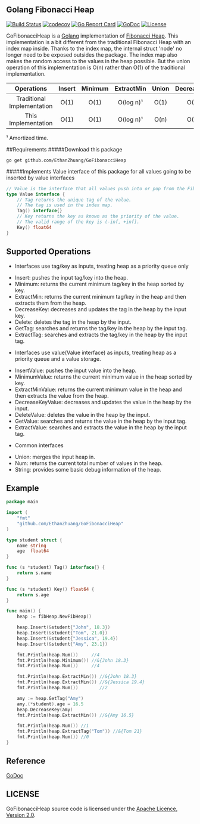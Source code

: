 ## Golang Fibonacci Heap
[![Build Status](https://travis-ci.org/EthanZhuang/GoFibonacciHeap.svg?branch=master)](https://travis-ci.org/EthanZhuang/GoFibonacciHeap)
[![codecov](https://codecov.io/gh/EthanZhuang/GoFibonacciHeap/branch/master/graph/badge.svg)](https://codecov.io/gh/EthanZhuang/GoFibonacciHeap)
[![Go Report Card](https://goreportcard.com/badge/github.com/EthanZhuang/GoFibonacciHeap)](https://goreportcard.com/report/github.com/EthanZhuang/GoFibonacciHeap)
[![GoDoc](https://godoc.org/github.com/EthanZhuang/GoFibonacciHeap?status.svg)](https://godoc.org/github.com/EthanZhuang/GoFibonacciHeap)
[![License](https://img.shields.io/badge/license-Apache%202.0-blue.svg)](https://www.apache.org/licenses/LICENSE-2.0)

GoFibonacciHeap is a [Golang](https://golang.org/) implementation of [Fibonacci Heap](https://en.wikipedia.org/wiki/Fibonacci_heap).
This implementation is a bit different from the traditional Fibonacci Heap with an index map inside.
Thanks to the index map, the internal struct 'node' no longer need to be exposed outsides the package.
The index map also makes the random access to the values in the heap possible.
But the union operation of this implementation is O(n) rather than O(1) of the traditional implementation.

| Operations                 | Insert | Minimum | ExtractMin | Union | DecreaseKey | Delete    | Get  |
| :------------------------: | :----: | :-----: | :--------: | :---: | :---------: | :-------: | :--: |
| Traditional Implementation | O(1)   | O(1)    | O(log n)¹  | O(1)  | O(1)¹       | O(log n)¹ | N/A  |
| This Implementation        | O(1)   | O(1)    | O(log n)¹  | O(n)  | O(1)¹       | O(log n)¹ | O(1) |
¹ Amortized time.

##Requirements
#####Download this package

    go get github.com/EthanZhuang/GoFibonacciHeap

#####Implements Value interface of this package for all values going to be inserted by value interfaces
```go
// Value is the interface that all values push into or pop from the FibHeap by value interfaces must implement.
type Value interface {
	// Tag returns the unique tag of the value.
	// The tag is used in the index map.
	Tag() interface{}
	// Key returns the key as known as the priority of the value.
	// The valid range of the key is (-inf, +inf].
	Key() float64
}
```
## Supported Operations

* Interfaces use tag/key as inputs, treating heap as a priority queue only
 - Insert: pushes the input tag/key into the heap.
 - Minimum: returns the current minimum tag/key in the heap sorted by key.
 - ExtractMin: returns the current minimum tag/key in the heap and then extracts them from the heap.
 - DecreaseKey: decreases and updates the tag in the heap by the input key.
 - Delete: deletes the tag in the heap by the input.
 - GetTag: searches and returns the tag/key in the heap by the input tag.
 - ExtractTag: searches and extracts the tag/key in the heap by the input tag.

* Interfaces use value(Value interface) as inputs, treating heap as a priority queue and a value storage.
 - InsertValue: pushes the input value into the heap.
 - MinimumValue: returns the current minimum value in the heap sorted by key.
 - ExtractMinValue: returns the current minimum value in the heap and then extracts the value from the heap.
 - DecreaseKeyValue: decreases and updates the value in the heap by the input.
 - DeleteValue: deletes the value in the heap by the input.
 - GetValue: searches and returns the value in the heap by the input tag.
 - ExtractValue: searches and extracts the value in the heap by the input tag.

* Common interfaces
 - Union: merges the input heap in.
 - Num: returns the current total number of values in the heap.
 - String: provides some basic debug information of the heap.

## Example

```go
package main

import (
	"fmt"
	"github.com/EthanZhuang/GoFibonacciHeap"
)

type student struct {
	name string
	age  float64
}

func (s *student) Tag() interface{} {
	return s.name
}

func (s *student) Key() float64 {
	return s.age
}

func main() {
	heap := fibHeap.NewFibHeap()

	heap.Insert(&student{"John", 18.3})
	heap.Insert(&student{"Tom", 21.0})
	heap.Insert(&student{"Jessica", 19.4})
	heap.Insert(&student{"Amy", 23.1})

	fmt.Println(heap.Num())     //4
	fmt.Println(heap.Minimum()) //&{John 18.3}
	fmt.Println(heap.Num())     //4

	fmt.Println(heap.ExtractMin()) //&{John 18.3}
	fmt.Println(heap.ExtractMin()) //&{Jessica 19.4}
	fmt.Println(heap.Num())        //2

	amy := heap.GetTag("Amy")
	amy.(*student).age = 16.5
	heap.DecreaseKey(amy)
	fmt.Println(heap.ExtractMin()) //&{Amy 16.5}

	fmt.Println(heap.Num()) //1
	fmt.Println(heap.ExtractTag("Tom")) //&{Tom 21}
	fmt.Println(heap.Num()) //0
}
```

## Reference

[GoDoc](https://godoc.org/github.com/EthanZhuang/GoFibonacciHeap)

## LICENSE

GoFibonacciHeap source code is licensed under the [Apache Licence, Version 2.0](http://www.apache.org/licenses/LICENSE-2.0.html).
